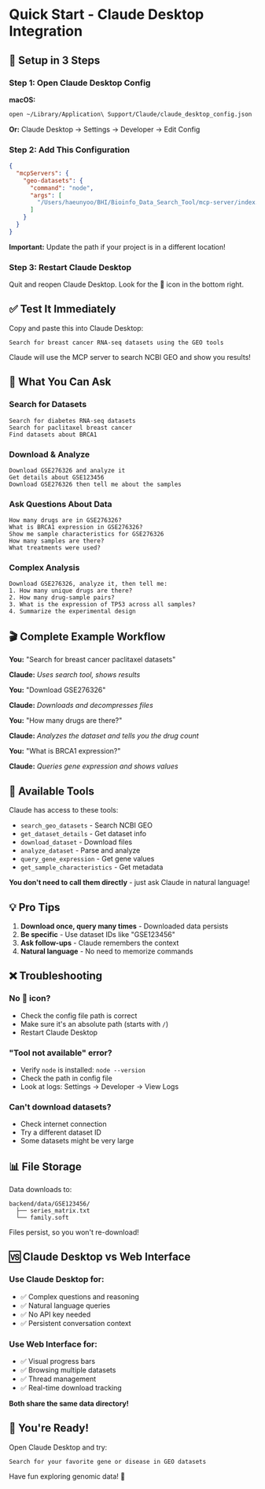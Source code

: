 # Quick Start - Claude Desktop Integration

## 🚀 Setup in 3 Steps

### Step 1: Open Claude Desktop Config

**macOS:**
```bash
open ~/Library/Application\ Support/Claude/claude_desktop_config.json
```

**Or:** Claude Desktop → Settings → Developer → Edit Config

### Step 2: Add This Configuration

```json
{
  "mcpServers": {
    "geo-datasets": {
      "command": "node",
      "args": [
        "/Users/haeunyoo/BHI/Bioinfo_Data_Search_Tool/mcp-server/index.js"
      ]
    }
  }
}
```

**Important:** Update the path if your project is in a different location!

### Step 3: Restart Claude Desktop

Quit and reopen Claude Desktop. Look for the 🔌 icon in the bottom right.

## ✅ Test It Immediately

Copy and paste this into Claude Desktop:

```
Search for breast cancer RNA-seq datasets using the GEO tools
```

Claude will use the MCP server to search NCBI GEO and show you results!

## 🎯 What You Can Ask

### Search for Datasets
```
Search for diabetes RNA-seq datasets
Search for paclitaxel breast cancer
Find datasets about BRCA1
```

### Download & Analyze
```
Download GSE276326 and analyze it
Get details about GSE123456
Download GSE276326 then tell me about the samples
```

### Ask Questions About Data
```
How many drugs are in GSE276326?
What is BRCA1 expression in GSE276326?
Show me sample characteristics for GSE276326
How many samples are there?
What treatments were used?
```

### Complex Analysis
```
Download GSE276326, analyze it, then tell me:
1. How many unique drugs are there?
2. How many drug-sample pairs?
3. What is the expression of TP53 across all samples?
4. Summarize the experimental design
```

## 🎬 Complete Example Workflow

**You:** "Search for breast cancer paclitaxel datasets"

**Claude:** *Uses search tool, shows results*

**You:** "Download GSE276326"

**Claude:** *Downloads and decompresses files*

**You:** "How many drugs are there?"

**Claude:** *Analyzes the dataset and tells you the drug count*

**You:** "What is BRCA1 expression?"

**Claude:** *Queries gene expression and shows values*

## 🔧 Available Tools

Claude has access to these tools:

- `search_geo_datasets` - Search NCBI GEO
- `get_dataset_details` - Get dataset info
- `download_dataset` - Download files
- `analyze_dataset` - Parse and analyze
- `query_gene_expression` - Get gene values
- `get_sample_characteristics` - Get metadata

**You don't need to call them directly** - just ask Claude in natural language!

## 💡 Pro Tips

1. **Download once, query many times** - Downloaded data persists
2. **Be specific** - Use dataset IDs like "GSE123456"
3. **Ask follow-ups** - Claude remembers the context
4. **Natural language** - No need to memorize commands

## ❌ Troubleshooting

### No 🔌 icon?
- Check the config file path is correct
- Make sure it's an absolute path (starts with `/`)
- Restart Claude Desktop

### "Tool not available" error?
- Verify `node` is installed: `node --version`
- Check the path in config file
- Look at logs: Settings → Developer → View Logs

### Can't download datasets?
- Check internet connection
- Try a different dataset ID
- Some datasets might be very large

## 📊 File Storage

Data downloads to:
```
backend/data/GSE123456/
  ├── series_matrix.txt
  └── family.soft
```

Files persist, so you won't re-download!

## 🆚 Claude Desktop vs Web Interface

### Use Claude Desktop for:
- ✅ Complex questions and reasoning
- ✅ Natural language queries
- ✅ No API key needed
- ✅ Persistent conversation context

### Use Web Interface for:
- ✅ Visual progress bars
- ✅ Browsing multiple datasets
- ✅ Thread management
- ✅ Real-time download tracking

**Both share the same data directory!**

## 🎉 You're Ready!

Open Claude Desktop and try:
```
Search for your favorite gene or disease in GEO datasets
```

Have fun exploring genomic data! 🧬
